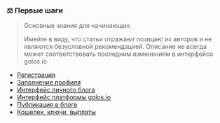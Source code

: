 ### ⚖️ Первые шаги

> Основные знания для начинающих.  
>   
> Имейте в виду, что статьи отражают позицию их авторов и не являются безусловной рекомендацией. Описание не всегда может соответствовать последним изменениям в интерфейсе golos.io

* [Регистрация](//1-introduction/registratsiya.html)
* [Заполнение профиля](1-introduction/zapolnenie-profilya.md)
* [Интерфейс личного блога](1-introduction/interfeis-lichnogo-bloga.md)
* [Интерфейс платформы golos.io](/1-introduction/interfeis-golosio.md)
* [Публикация в блоге](//1-introduction/posting.html)
* [Кошелек, ключи, выплаты](//1-introduction/koshelek-klyuchi-viplati.html)



